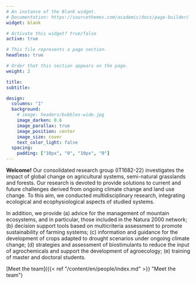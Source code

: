 ```yaml
---
# An instance of the Blank widget.
# Documentation: https://sourcethemes.com/academic/docs/page-builder/
widget: blank

# Activate this widget? true/false
active: true

# This file represents a page section.
headless: true

# Order that this section appears on the page.
weight: 2

title: 
subtitle:

design:
  columns: "1"
  background:
    # image: headers/bubbles-wide.jpg
    image_darken: 0.6
    image_parallax: true
    image_position: center
    image_size: cover
    text_color_light: false
  spacing:
    padding: ["10px", "0", "10px", "0"]
---
```


**Welcome!** Our consolidated research group (IT1682-22) investigates the impact of global change on 
agricultural systems, semi-natural grasslands and forests. Our research is devoted to provide solutions to current and future challenges derived from ongoing climate change and land use change.  To this aim, we conducted multidisciplinary research, integrating ecological and ecophysiological aspects of studied systems. 

In addition, we provide (a) advice for the management of mountain ecosystems, and in particular, those included in the Natura 2000 network; (b) decision support tools based on multicriteria assessment to promote sustainability of farming systems; (c) information and guidance for the 
development of crops adapted to drought scenarios under ongoing climate change;
(d) strategies and assessment of biostimulants to reduce the input of agrochemicals and support the development of agroecology; (e) training of master and doctoral students.

[Meet the team]({{< ref "/content/en/people/index.md" >}} "Meet the team")   
